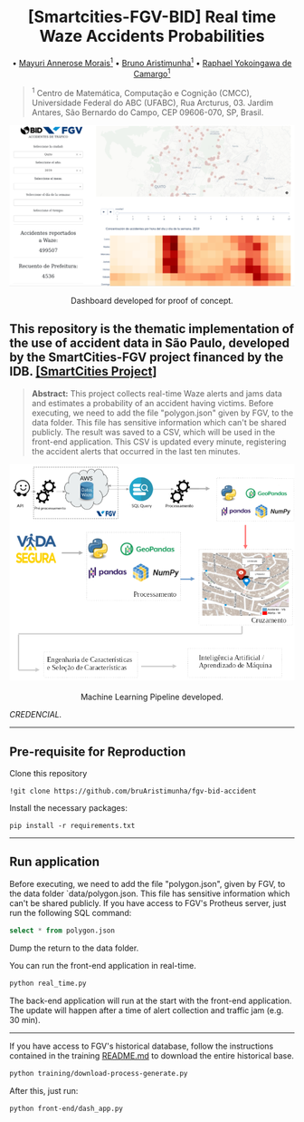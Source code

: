 <h1 align="center">
  <br> [Smartcities-FGV-BID] Real time Waze Accidents Probabilities
  <br>
</h1>
<p align="center">
   • <a href="">Mayuri Annerose Morais<sup>1</sup></a> 
   • <a href="https://www.linkedin.com/in/bruaristimunha/">Bruno Aristimunha<sup>1</sup></a> 
   • <a href="https://rycamargo.wixsite.com/home">Raphael Yokoingawa de  Camargo<sup>1</sup></a> 
</p>

> <sup>1</sup> Centro de Matemática, Computação e Cognição (CMCC), Universidade Federal do ABC (UFABC), Rua Arcturus, 03. Jardim Antares, São Bernardo do Campo, CEP 09606-070, SP, Brasil.

<p align="center">
<img src="https://raw.githubusercontent.com/bruAristimunha/fgv-bid-accident/master/figures/dash_01.png"> 
</p>

<p align="center">
 Dashboard developed for proof of concept.
</p>



## This repository is the thematic implementation of the use of accident data in São Paulo, developed by the SmartCities-FGV project financed by the IDB. [[SmartCities Project]](https://smartcities-bigdata.fgv.br)


> **Abstract:** This project collects real-time Waze alerts and jams data and estimates a probability of an accident having victims. Before executing, we need to add the file "polygon.json" given by FGV, to the data folder. This file has sensitive information which can't be shared publicly. The result was saved to a CSV, which will be used in the front-end application. This CSV is updated every minute, registering the accident alerts that occurred in the last ten minutes.

<p align="center">
<img src="https://raw.githubusercontent.com/bruAristimunha/fgv-bid-accident/master/figures/diagrama_relatorio.png"><br></br>Machine Learning Pipeline developed.</p>



*CREDENCIAL.*


--------------------

## Pre-requisite for Reproduction

Clone this repository

```shell
!git clone https://github.com/bruAristimunha/fgv-bid-accident
```

Install the necessary packages:

```shell
pip install -r requirements.txt
```

----

## Run application

Before executing, we need to add the file "polygon.json", given by FGV, to the data folder `data/polygon.json. This file has sensitive information which can't be shared publicly. If you have access to FGV's Protheus server, just run the following SQL command:
```SQL
select * from polygon.json
```

Dump the return to the data folder. 

You can run the front-end application in real-time. 

```bash
python real_time.py  
```

The back-end application will run at the start with the front-end application.
The update will happen after a time of alert collection and traffic jam (e.g. 30 min).

---------------

If you have access to FGV's historical database, follow the instructions contained in the training [README.md](training/README.md) to download the entire historical base.

```bash
python training/download-process-generate.py
```

After this, just run:

```bash
python front-end/dash_app.py 
```



